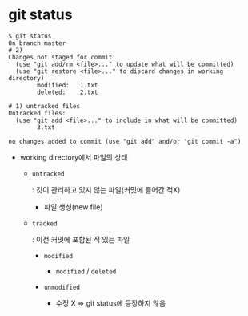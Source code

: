 # git status

```
$ git status
On branch master
# 2)
Changes not staged for commit:
  (use "git add/rm <file>..." to update what will be committed)
  (use "git restore <file>..." to discard changes in working directory)
        modified:   1.txt
        deleted:    2.txt

# 1) untracked files
Untracked files:
  (use "git add <file>..." to include in what will be committed)
        3.txt

no changes added to commit (use "git add" and/or "git commit -a")
```

- working directory에서 파일의 상태

  - ```
    untracked
    ```

     

    : 깃이 관리하고 있지 않는 파일(커밋에 들어간 적X)

    - 파일 생성(new file)

  - ```
    tracked
    ```

     

    : 이전 커밋에 포함된 적 있는 파일

    - ```
      modified
      ```

      - `modified` / `deleted`

    - ```
      unmodified
      ```

      - 수정 X => git status에 등장하지 않음